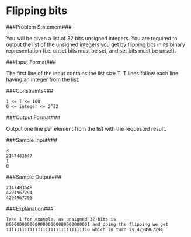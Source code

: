 Flipping bits
==============

###Problem Statement###

You will be given a list of 32 bits unsigned integers. You are required to output the list of the unsigned integers you get by flipping bits in its binary representation (i.e. unset bits must be set, and set bits must be unset).

###Input Format###

The first line of the input contains the list size T. T lines follow each line having an integer from the list.

###Constraints###

```
1 <= T <= 100
0 <= integer <= 2^32
```

###Output Format###

Output one line per element from the list with the requested result.

###Sample Input###

```
3 
2147483647 
1 
0
```

###Sample Output###

```
2147483648 
4294967294 
4294967295
```

###Explanation###

```
Take 1 for example, as unsigned 32-bits is 00000000000000000000000000000001 and doing the flipping we get 11111111111111111111111111111110 which in turn is 4294967294
```